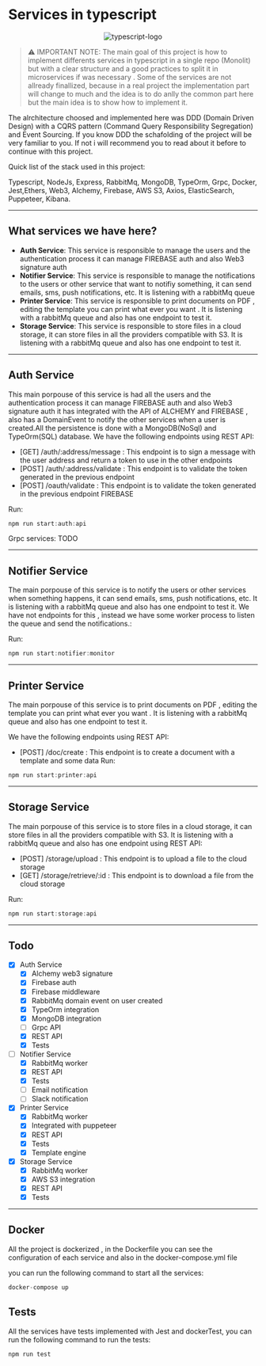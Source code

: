 # Services in typescript

<p align="center">
<img src="https://www.g-talent.net/cdn/shop/articles/que-es-typescript-1658755532025_47a3ff42-50f3-4968-a9ed-6cca8e24185a.jpg?v=1675279891" align="center"
alt="typescript-logo"></p>

> ⚠️ IMPORTANT NOTE:
>The main goal of this project is how to implement differents services in typescript in a single repo (Monolit)
but with a clear structure and a good practices to split it in microservices if was necessary . Some of the services are not allready finallized, because in a real project the implementation part
will change to much and the idea is to do anlly the common part here but the main idea is to show how to implement it.

The alrchitecture choosed and implemented here was DDD  (Domain Driven Design) with a CQRS pattern (Command Query Responsibility Segregation) and Event Sourcing.
If you know DDD the schafolding of the project will be very familiar to you. If not i will recommend you to read about it
before to continue with this project.

Quick list of the stack used in this project:

Typescript, NodeJs, Express, RabbitMq, MongoDB, TypeOrm, Grpc, Docker, Jest,Ethers, Web3, Alchemy, Firebase, AWS S3, Axios, ElasticSearch, Puppeteer, Kibana.
***

## What services we have here?

- **Auth Service**: This service is responsible to manage the users and the authentication process it can manage FIREBASE auth and also Web3 signature auth
- **Notifier Service**: This service is responsible to manage the notifications to the users or other service that want to notifiy something, it can send emails, sms, push notifications, etc. It is listening with a rabbitMq queue
- **Printer Service**: This service is responsible to print documents on PDF , editing the template you can print what ever you want . It is listening with a rabbitMq queue and also has one endpoint to test it.
- **Storage Service**: This service is responsible to store files in a cloud storage, it can store files in all the providers compatible with S3. It is listening with a rabbitMq queue and also has one endpoint to test it.
***
## Auth Service
This main porpouse of this service is had all the users and the authentication process it can manage FIREBASE auth and also Web3 signature auth it has integrated with
the API of ALCHEMY and FIREBASE , also has a DomainEvent to notify the other services when a user is created.All the persistence is done with a MongoDB(NoSql) and TypeOrm(SQL)  database.
We have the following endpoints using REST API:
- [GET] /auth/:address/message : This endpoint is to sign a message with the user address and return a token to use in the other endpoints
- [POST] /auth/:address/validate : This endpoint is to validate the token generated in the previous endpoint
- [POST] /oauth/validate : This endpoint is to validate the token generated in the previous endpoint FIREBASE

Run:
```typescript
npm run start:auth:api
```
Grpc services:
 TODO
***
## Notifier Service
The main porpouse of this service is to notify the users or other services when something happens, it can send emails, sms, push notifications, etc. It is listening with a rabbitMq queue and also has one endpoint to test it.
We have not endpoints for this , instead we have some worker process to listen the queue and send the notifications.:

Run:
```typescript
npm run start:notifier:monitor
```

***
## Printer Service
The main porpouse of this service is to print documents on PDF , editing the template you can print what ever you want .
It is listening with a rabbitMq queue and also has one endpoint to test it.

We have the following endpoints using REST API:
- [POST] /doc/create : This endpoint is to create a document with a template and some data
Run:
```typescript
npm run start:printer:api
```
***
## Storage Service
The main porpouse of this service is to store files in a cloud storage, it can store files in all the providers compatible with S3.
It is listening with a rabbitMq queue and also has one endpoint using REST API:
- [POST] /storage/upload : This endpoint is to upload a file to the cloud storage
- [GET] /storage/retrieve/:id : This endpoint is to download a file from the cloud storage

Run:
```typescript
npm run start:storage:api
```
***

## Todo

- [x] Auth Service
  - [x] Alchemy web3 signature
  - [x] Firebase auth
  - [x] Firebase middleware
  - [x] RabbitMq domain event on user created
  - [x] TypeOrm integration
  - [x] MongoDB integration
  - [ ] Grpc API
  - [x] REST API
  - [x] Tests
- [ ] Notifier Service
  - [x] RabbitMq worker
  - [x] REST API
  - [x] Tests
  - [ ] Email notification
  - [ ] Slack notification
- [x] Printer Service
  - [x] RabbitMq worker
  - [x] Integrated with puppeteer
  - [x] REST API
  - [x] Tests
  - [x] Template engine
- [x] Storage Service
  - [x] RabbitMq worker
  - [x] AWS S3 integration
  - [x] REST API
  - [x] Tests
***

## Docker
All the project is dockerized , in the Dockerfile you can see the configuration of each service and also in the docker-compose.yml file

you can run the following command to start all the services:
```typescript
docker-compose up
```

## Tests
All the services have tests implemented with Jest and dockerTest, you can run the following command to run the tests:
```typescript
npm run test
```
